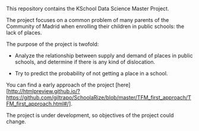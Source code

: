 This repository contains the KSchool Data Science Master Project.

The project focuses on a common problem of many parents of the Community of Madrid when enrolling their children in public schools: the lack of places.

The purpose of the project is twofold:

- Analyze the relationship between supply and demand of places in public schools, and determine if there is any kind of dislocation.

- Try to predict the probability of not getting a place in a school.

You can find a early approach of the project [here][http://htmlpreview.github.io/?https://github.com/giltrapo/SchoolaRize/blob/master/TFM_first_approach/TFM_first_approach.html#/].

The project is under development, so objectives of the project could change.
